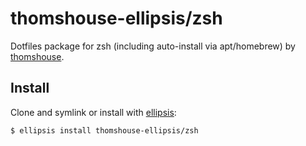 # thomshouse-ellipsis/zsh
Dotfiles package for zsh (including auto-install via apt/homebrew) by [thomshouse][thomshouse].

## Install
Clone and symlink or install with [ellipsis][ellipsis]:

```
$ ellipsis install thomshouse-ellipsis/zsh
```

[ellipsis]: http://ellipsis.sh
[thomshouse]: https://github.com/thomshouse
